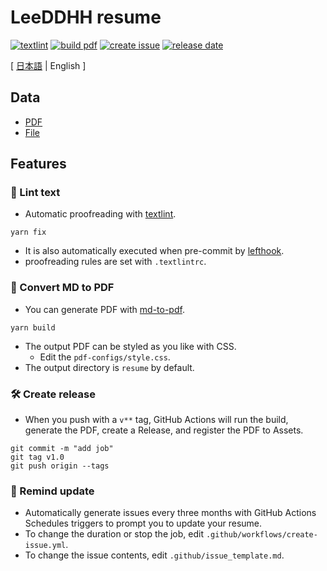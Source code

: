 # LeeDDHH resume

[![textlint](https://img.shields.io/github/workflow/status/LeeDDHH/resume/lint%20text?label=textlint&logo=github&color=yellow)](https://github.com/LeeDDHH/resume/actions?query=workflow%3A%22lint+text%22)
[![build pdf](https://img.shields.io/github/workflow/status/LeeDDHH/resume/build-pdf?label=build%20pdf&logo=github)](https://github.com/LeeDDHH/resume/actions?query=workflow%3A%22build+pdf%22)
[![create issue](https://img.shields.io/github/workflow/status/LeeDDHH/resume/create%20issue?label=create%20issue&logo=github&color=orange)](https://github.com/LeeDDHH/resume/actions?query=workflow%3A%22create+issue%22)
[![release date](https://img.shields.io/github/release-date/LeeDDHH/resume?color=blue&logo=github)](https://github.com/LeeDDHH/resume/releases)

[ [日本語](https://github.com/LeeDDHH/resume/blob/main/README.md) | English ]

## Data

- [PDF](https://github.com/LeeDDHH/resume/releases)
- [File](https://github.com/LeeDDHH/resume/blob/main/resume/README.md)

## Features

### 💅 Lint text

- Automatic proofreading with [textlint](https://github.com/textlint/textlint).

```
yarn fix
```

- It is also automatically executed when pre-commit by [lefthook](https://github.com/evilmartians/lefthook).
- proofreading rules are set with `.textlintrc`.

### 📝 Convert MD to PDF

- You can generate PDF with [md-to-pdf](https://github.com/simonhaenisch/md-to-pdf).

```
yarn build
```

- The output PDF can be styled as you like with CSS.
  - Edit the `pdf-configs/style.css`.
- The output directory is `resume` by default.

### 🛠 Create release

- When you push with a `v**` tag, GitHub Actions will run the build, generate the PDF, create a Release, and register the PDF to Assets.

```
git commit -m "add job"
git tag v1.0
git push origin --tags
```

### 📆 Remind update

- Automatically generate issues every three months with GitHub Actions Schedules triggers to prompt you to update your resume.
- To change the duration or stop the job, edit `.github/workflows/create-issue.yml`.
- To change the issue contents, edit `.github/issue_template.md`.

